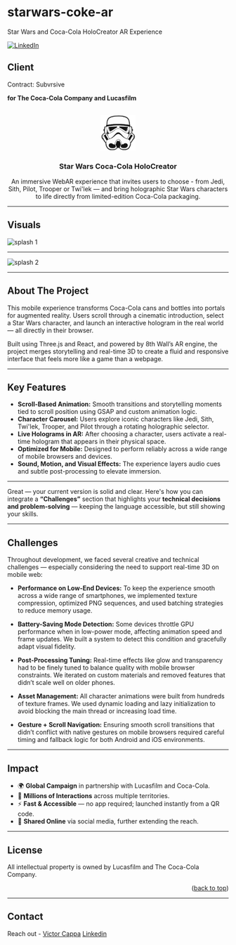 # starwars-coke-ar

Star Wars and Coca-Cola HoloCreator AR Experience

<div id="top"></div>

[![LinkedIn][linkedin-shield]][linkedin-url]

<h2>Client</h2>
<p>Contract: Subvrsive</p>
<p><b>for The Coca-Cola Company and Lucasfilm</b></p>

<br />
<div align="center">
  <a href="https://github.com/victorcappa/starwars-coke-ar">
    <img src="logo.png" alt="Logo" width="80" height="80">
  </a>

<h3 align="center">Star Wars Coca-Cola HoloCreator</h3>

  <p align="center">
An immersive WebAR experience that invites users to choose - from Jedi, Sith, Pilot, Trooper or Twi'lek  — and bring holographic Star Wars characters to life directly from limited-edition Coca-Cola packaging.
  </p>
</div>

---

## Visuals

![splash 1](https://github.com/user-attachments/assets/a1eb4dcc-196a-4792-af22-5b322bd825d7)

---

![splash 2](https://github.com/user-attachments/assets/48eb3eb3-af45-4617-a27a-c2ecbcb78ae3)


---

## About The Project

This mobile experience transforms Coca-Cola cans and bottles into portals for augmented reality. Users scroll through a cinematic introduction, select a Star Wars character, and launch an interactive hologram in the real world — all directly in their browser.

Built using Three.js and React, and powered by 8th Wall’s AR engine, the project merges storytelling and real-time 3D to create a fluid and responsive interface that feels more like a game than a webpage.

---

## Key Features

* **Scroll-Based Animation:** Smooth transitions and storytelling moments tied to scroll position using GSAP and custom animation logic.
* **Character Carousel:** Users explore iconic characters like Jedi, Sith, Twi'lek, Trooper, and Pilot through a rotating holographic selector.
* **Live Holograms in AR:** After choosing a character, users activate a real-time hologram that appears in their physical space.
* **Optimized for Mobile:** Designed to perform reliably across a wide range of mobile browsers and devices.
* **Sound, Motion, and Visual Effects:** The experience layers audio cues and subtle post-processing to elevate immersion.

---
Great — your current version is solid and clear. Here's how you can integrate a **“Challenges”** section that highlights your **technical decisions and problem-solving** — keeping the language accessible, but still showing your skills.

---

## Challenges

Throughout development, we faced several creative and technical challenges — especially considering the need to support real-time 3D on mobile web:

* **Performance on Low-End Devices:** To keep the experience smooth across a wide range of smartphones, we implemented texture compression, optimized PNG sequences, and used batching strategies to reduce memory usage.

* **Battery-Saving Mode Detection:** Some devices throttle GPU performance when in low-power mode, affecting animation speed and frame updates. We built a system to detect this condition and gracefully adapt visual fidelity.

* **Post-Processing Tuning:** Real-time effects like glow and transparency had to be finely tuned to balance quality with mobile browser constraints. We iterated on custom materials and removed features that didn’t scale well on older phones.

* **Asset Management:** All character animations were built from hundreds of texture frames. We used dynamic loading and lazy initialization to avoid blocking the main thread or increasing load time.

* **Gesture + Scroll Navigation:** Ensuring smooth scroll transitions that didn’t conflict with native gestures on mobile browsers required careful timing and fallback logic for both Android and iOS environments.

---

## Impact

* 🌍 **Global Campaign** in partnership with Lucasfilm and Coca-Cola.
* 📱 **Millions of Interactions** across multiple territories.
* ⚡ **Fast & Accessible** — no app required; launched instantly from a QR code.
* 🎥 **Shared Online** via social media, further extending the reach.

---

## License

All intellectual property is owned by Lucasfilm and The Coca-Cola Company.

<p align="right">(<a href="#top">back to top</a>)</p>

---

## Contact

Reach out - <a href="mailto:cappacurta@gmail.com">Victor Cappa</a> <a href="https://www.linkedin.com/in/victor-cappa-50839788/">Linkedin</a>

[linkedin-shield]: https://img.shields.io/badge/-LinkedIn-black.svg?style=for-the-badge&logo=linkedin&colorB=555
[linkedin-url]: https://www.linkedin.com/in/victor-cappa-50839788/

